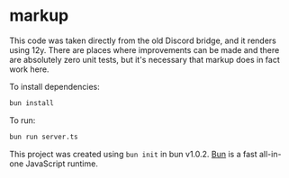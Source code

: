 # markup

This code was taken directly from the old Discord bridge, and it renders using 12y.
There are places where improvements can be made and there are absolutely zero unit tests,
but it's necessary that markup does in fact work here.

To install dependencies:

```bash
bun install
```

To run:

```bash
bun run server.ts
```

This project was created using `bun init` in bun v1.0.2. [Bun](https://bun.sh) is a fast all-in-one JavaScript runtime.

